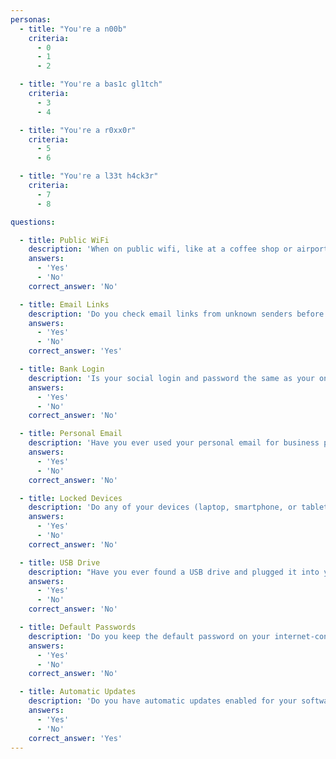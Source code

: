 ```yaml
---
personas:
  - title: "You're a n00b"
    criteria:
      - 0
      - 1
      - 2

  - title: "You're a bas1c gl1tch"
    criteria:
      - 3
      - 4

  - title: "You're a r0xx0r"
    criteria:
      - 5
      - 6

  - title: "You're a l33t h4ck3r"
    criteria:
      - 7
      - 8

questions:

  - title: Public WiFi
    description: 'When on public wifi, like at a coffee shop or airport, have you ever made an online purchase?'
    answers:
      - 'Yes'
      - 'No'
    correct_answer: 'No'

  - title: Email Links
    description: 'Do you check email links from unknown senders before clicking on them?'
    answers:
      - 'Yes'
      - 'No'
    correct_answer: 'Yes'

  - title: Bank Login
    description: 'Is your social login and password the same as your online banking login and password?'
    answers:
      - 'Yes'
      - 'No'
    correct_answer: 'No'

  - title: Personal Email
    description: 'Have you ever used your personal email for business purposes?'
    answers:
      - 'Yes'
      - 'No'
    correct_answer: 'No'

  - title: Locked Devices
    description: 'Do any of your devices (laptop, smartphone, or tablet) open without a password?'
    answers:
      - 'Yes'
      - 'No'
    correct_answer: 'No'

  - title: USB Drive
    description: "Have you ever found a USB drive and plugged it into your computer to see what's on it?"
    answers:
      - 'Yes'
      - 'No'
    correct_answer: 'No'

  - title: Default Passwords
    description: 'Do you keep the default password on your internet-connected home devices?'
    answers:
      - 'Yes'
      - 'No'
    correct_answer: 'No'

  - title: Automatic Updates
    description: 'Do you have automatic updates enabled for your software and operating system?'
    answers:
      - 'Yes'
      - 'No'
    correct_answer: 'Yes'
---
```

